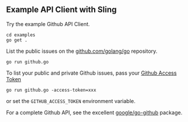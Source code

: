
## Example API Client with Sling

Try the example Github API Client.

    cd examples
    go get .

List the public issues on the [github.com/golang/go](https://github.com/golang/go) repository.
    
    go run github.go

To list your public and private Github issues, pass your [Github Access Token](https://github.com/settings/tokens)

    go run github.go -access-token=xxx

or set the `GITHUB_ACCESS_TOKEN` environment variable.

For a complete Github API, see the excellent [google/go-github](https://github.com/google/go-github) package.
